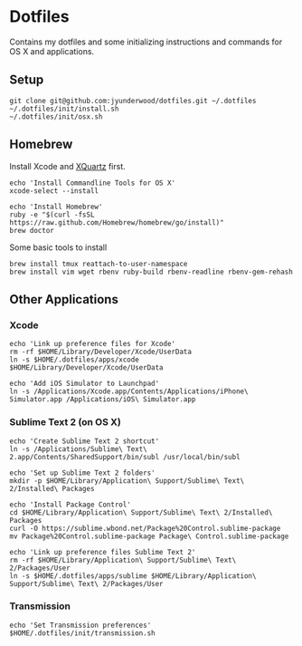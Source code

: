 # Dotfiles

Contains my dotfiles and some initializing instructions and commands for OS X and applications.

## Setup

    git clone git@github.com:jyunderwood/dotfiles.git ~/.dotfiles
    ~/.dotfiles/init/install.sh
    ~/.dotfiles/init/osx.sh

## Homebrew

Install Xcode and [XQuartz](http://xquartz.macosforge.org/) first.

    echo 'Install Commandline Tools for OS X'
    xcode-select --install

    echo 'Install Homebrew'
    ruby -e "$(curl -fsSL https://raw.github.com/Homebrew/homebrew/go/install)"
    brew doctor

Some basic tools to install

    brew install tmux reattach-to-user-namespace
    brew install vim wget rbenv ruby-build rbenv-readline rbenv-gem-rehash

## Other Applications

### Xcode

    echo 'Link up preference files for Xcode'
    rm -rf $HOME/Library/Developer/Xcode/UserData
    ln -s $HOME/.dotfiles/apps/xcode $HOME/Library/Developer/Xcode/UserData

    echo 'Add iOS Simulator to Launchpad'
    ln -s /Applications/Xcode.app/Contents/Applications/iPhone\ Simulator.app /Applications/iOS\ Simulator.app

### Sublime Text 2 (on OS X)

    echo 'Create Sublime Text 2 shortcut'
    ln -s /Applications/Sublime\ Text\ 2.app/Contents/SharedSupport/bin/subl /usr/local/bin/subl

    echo 'Set up Sublime Text 2 folders'
    mkdir -p $HOME/Library/Application\ Support/Sublime\ Text\ 2/Installed\ Packages

    echo 'Install Package Control'
    cd $HOME/Library/Application\ Support/Sublime\ Text\ 2/Installed\ Packages
    curl -O https://sublime.wbond.net/Package%20Control.sublime-package
    mv Package%20Control.sublime-package Package\ Control.sublime-package

    echo 'Link up preference files Sublime Text 2'
    rm -rf $HOME/Library/Application\ Support/Sublime\ Text\ 2/Packages/User
    ln -s $HOME/.dotfiles/apps/sublime $HOME/Library/Application\ Support/Sublime\ Text\ 2/Packages/User

### Transmission

    echo 'Set Transmission preferences'
    $HOME/.dotfiles/init/transmission.sh
